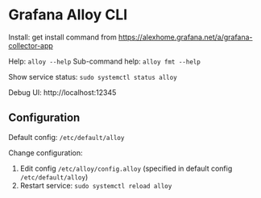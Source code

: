 # Grafana Alloy CLI

Install: get install command from https://alexhome.grafana.net/a/grafana-collector-app

Help: `alloy --help`
Sub-command help: `alloy fmt --help`

Show service status: `sudo systemctl status alloy`

Debug UI: http://localhost:12345

## Configuration
Default config: `/etc/default/alloy`

Change configuration:
1. Edit config `/etc/alloy/config.alloy` (specified in default config `/etc/default/alloy`)
2. Restart service: `sudo systemctl reload alloy`
